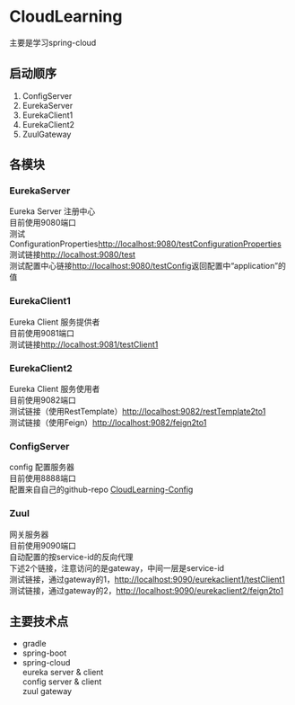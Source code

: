 # CloudLearning
主要是学习spring-cloud

## 启动顺序
1. ConfigServer  
1. EurekaServer  
1. EurekaClient1  
1. EurekaClient2  
1. ZuulGateway  

## 各模块

### EurekaServer
Eureka Server 注册中心  
目前使用9080端口  
测试ConfigurationProperties[http://localhost:9080/testConfigurationProperties](http://localhost:9080/testConfigurationProperties)  
测试链接[http://localhost:9080/test](http://localhost:9080/test)  
测试配置中心链接[http://localhost:9080/testConfig](http://localhost:9080/testConfig)返回配置中“application”的值  

### EurekaClient1
Eureka Client 服务提供者  
目前使用9081端口  
测试链接[http://localhost:9081/testClient1](http://localhost:9081/testClient1)  

### EurekaClient2
Eureka Client 服务使用者  
目前使用9082端口  
测试链接（使用RestTemplate）[http://localhost:9082/restTemplate2to1](http://localhost:9082/restTemplate2to1)  
测试链接（使用Feign）[http://localhost:9082/feign2to1](http://localhost:9082/feign2to1)  

### ConfigServer
config 配置服务器  
目前使用8888端口  
配置来自自己的github-repo [CloudLearning-Config](https://github.com/dracula337435/CloudLearning-Config)  

### Zuul
网关服务器  
目前使用9090端口  
自动配置的按service-id的反向代理  
下述2个链接，注意访问的是gateway，中间一层是service-id  
测试链接，通过gateway的1，[http://localhost:9090/eurekaclient1/testClient1](http://localhost:9090/eurekaclient1/testClient1)  
测试链接，通过gateway的2，[http://localhost:9090/eurekaclient2/feign2to1](http://localhost:9090/eurekaclient2/feign2to1)  

## 主要技术点

* gradle
* spring-boot
* spring-cloud  
eureka server & client  
config server & client  
zuul gateway  
